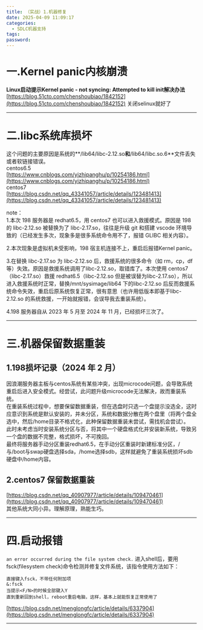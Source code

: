 ```yaml
---
title: （实战）1.机器修复
date: 2025-04-09 11:09:17
categories:
  - SDLC机器支持
tags: 
password:
---
```

# 一.Kernel panic内核崩溃
**Linux启动提示Kernel panic - not syncing: Attempted to kill init解决办法**  
[https://blog.51cto.com/chenshoubiao/1842152](https://blog.51cto.com/chenshoubiao/1842152)
关闭selinux就好了

---

# 二.libc系统库损坏

这个问题的主要原因是系统的**/lib64/libc-2.12.so**和**/lib64/libc.so.6**文件丢失或者软链接错误。  
centos6.5  
[https://www.cnblogs.com/yizhipanghu/p/10254186.html](https://www.cnblogs.com/yizhipanghu/p/10254186.html)  
centos7  
[https://blog.csdn.net/qq_43341057/article/details/123481413](https://blog.csdn.net/qq_43341057/article/details/123481413)
 
note：  
1.本次 198 服务器是 redhat6.5，用 centos7 也可以进入救援模式。原因是 198 的 libc-2.12.so 被替换为了 libc-2.17.so，往往是升级 git 和搭建 vscode 环境导致的（已经发生多次，现象多是很多系统命令用不了，报错 GLIBC 相关内容）。
 
2.本次现象是虚拟机未受影响，198 宿主机连接不上，重启后报错Kernel panic。
 
3.在替换 libc-2.17.so 为 libc-2.12.so 后，救援系统的很多命令（如 rm，cp，df 等）失效。原因是救援系统调用了libc-2.12.so，取错库了。本次使用 centos7（libc-2.17.so）救援 redhat6.5（libc-2.12.so 但是被误替为libc-2.17.so），所以进入救援系统时正常，替换/mnt/sysimage/lib64 下的libc-2.12.so 后反而救援系统命令失效，重启后原系统恢复正常，很有意思（也许用低版本即基于libc-2.12.so 的系统救援，一开始就报错，会误导我去重装系统）。
 
4.198 服务器自从 2023 年 5 月至 2024 年 11 月，已经损坏三次了。

---

# 三.机器保留数据重装

## 1.198损坏记录（2024 年 2 月）
因浪潮服务器主板与centos系统有某些冲突，出现microcode问题，会导致系统重启后进入安全模式。经尝试，此问题升级microcode无法解决，故而重装系统。  
在重装系统过程中，想要保留数据重装，但在选盘时只选一个盘提示没选全，这时应意识到系统是默认安装的，并未分区，系统和数据分散在两个盘里（将两个盘全选中，然后/home目录不格式化，此种保留数据重装未尝试，需找机会尝试）。  
此时未考虑当时安装系统分区与否，将其中一个硬盘格式化并安装新系统，导致另一个盘的数据不完整，格式损坏，不可挽回。  
最终将服务器手动分区重装redhat6.5，在手动分区重装时新建标准分区，/与/boot与swap硬盘选择sda，/home选择sdb，这样就避免了重装系统损坏sdb硬盘中/home内容。
   

## 2.centos7 保留数据重装
[https://blog.csdn.net/qq_40907977/article/details/109470461](https://blog.csdn.net/qq_40907977/article/details/109470461)  
其他系统大同小异。理解原理，熟能生巧。

---

# 四.启动报错
`an error occurred during the file system check.`
进入shell后，要用fsck(filesystem check)命令检测并修复文件系统，该指令使用方法如下：
```text
直接键入fsck，不带任何附加项  
&:fsck  
当提示<F/N>的时候全部键入Y  
直到重新回到shell，reboot重启电脑，这样，基本上就能恢复正常使用了
```
[https://blog.csdn.net/menglongfc/article/details/6337904](https://blog.csdn.net/menglongfc/article/details/6337904)

---
